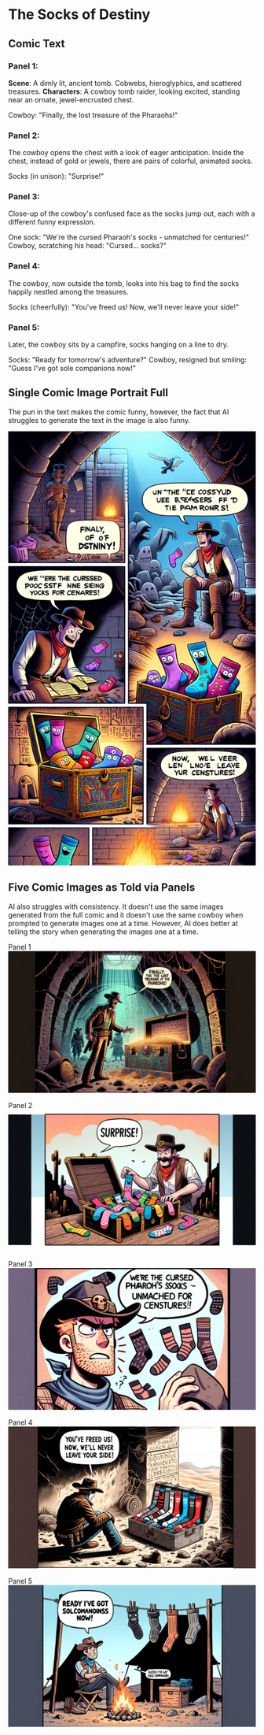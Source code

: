 # The Socks of Destiny

## Comic Text

### Panel 1:

**Scene**: A dimly lit, ancient tomb. Cobwebs, hieroglyphics, and scattered treasures.
**Characters**: A cowboy tomb raider, looking excited, standing near an ornate, jewel-encrusted chest.

Cowboy: "Finally, the lost treasure of the Pharaohs!"

### Panel 2:

The cowboy opens the chest with a look of eager anticipation.
Inside the chest, instead of gold or jewels, there are pairs of colorful, animated socks.

Socks (in unison): "Surprise!"

### Panel 3:

Close-up of the cowboy's confused face as the socks jump out, each with a different funny expression.

One sock: "We're the cursed Pharaoh's socks - unmatched for centuries!"
Cowboy, scratching his head: "Cursed... socks?"

### Panel 4:

The cowboy, now outside the tomb, looks into his bag to find the socks happily nestled among the treasures.

Socks (cheerfully): "You've freed us! Now, we'll never leave your side!"

### Panel 5:

Later, the cowboy sits by a campfire, socks hanging on a line to dry.

Socks: "Ready for tomorrow's adventure?"
Cowboy, resigned but smiling: "Guess I've got sole companions now!"

## Single Comic Image Portrait Full

The pun in the text makes the comic funny, however, the fact that AI struggles to generate the text in the image is also funny.

![Image](https://github.com/thisislink/aicomicweekly/blob/690e501df547fb9859621f54b7b6cd0a3c3ee5d1/comics/week-1/DALL-E-Comic-The-Socks-of-Destiny.png?raw=true)

## Five Comic Images as Told via Panels

AI also struggles with consistency. It doesn't use the same images generated from the full comic and it doesn't use the same cowboy when prompted to generate images one at a time. However, AI does better at telling the story when generating the images one at a time.

Panel 1
![Image](https://github.com/thisislink/aicomicweekly/blob/690e501df547fb9859621f54b7b6cd0a3c3ee5d1/comics/week-1/The-Socks-of-Destiny-Panel-1.png?raw=true)

Panel 2
![Image](https://github.com/thisislink/aicomicweekly/blob/690e501df547fb9859621f54b7b6cd0a3c3ee5d1/comics/week-1/The-Socks-of-Destiny-Panel-2.png?raw=true)

Panel 3
![Image](https://github.com/thisislink/aicomicweekly/blob/690e501df547fb9859621f54b7b6cd0a3c3ee5d1/comics/week-1/The-Socks-of-Destiny-Panel-3.png?raw=true)

Panel 4
![Image](https://github.com/thisislink/aicomicweekly/blob/690e501df547fb9859621f54b7b6cd0a3c3ee5d1/comics/week-1/The-Socks-of-Destiny-Panel-4.png?raw=true)

Panel 5
![Image](https://github.com/thisislink/aicomicweekly/blob/690e501df547fb9859621f54b7b6cd0a3c3ee5d1/comics/week-1/The-Socks-of-Destiny-Panel-5.png?raw=true)
